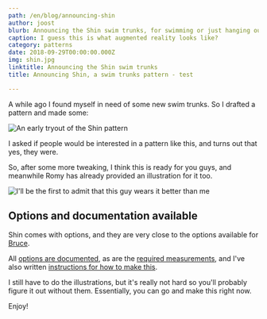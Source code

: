 ```yaml
---
path: /en/blog/announcing-shin
author: joost
blurb: Announcing the Shin swim trunks, for swimming or just hanging out at the pool.
caption: I guess this is what augmented reality looks like?
category: patterns
date: 2018-09-29T00:00:00.000Z
img: shin.jpg
linktitle: Announcing the Shin swim trunks
title: Announcing Shin, a swim trunks pattern - test

---
```

A while ago I found myself in need of some new swim trunks. So I drafted a pattern and made some:

![An early tryout of the Shin pattern](sample.jpg)

I asked if people would be interested in a pattern like this, and turns out that yes, they were.

So, after some more tweaking, I think this is ready for you guys, and meanwhile Romy
has already provided an illustration for it too.

![I'll be the first to admit that this guy wears it better than me](cover.jpg)

## Options and documentation available

Shin comes with options, and they are very close to the options available for 
[Bruce](/patterns/bruce).

All [options are documented](/docs/patterns/shin/options), 
as are the [required measurements](/docs/patterns/shin/measurements), 
and I've also written [instructions for how to make this](/docs/patterns/shin). 

I still have to do the illustrations, but it's really not hard so you'll probably
figure it out without them.
Essentially, you can go and make this right now.

Enjoy!
